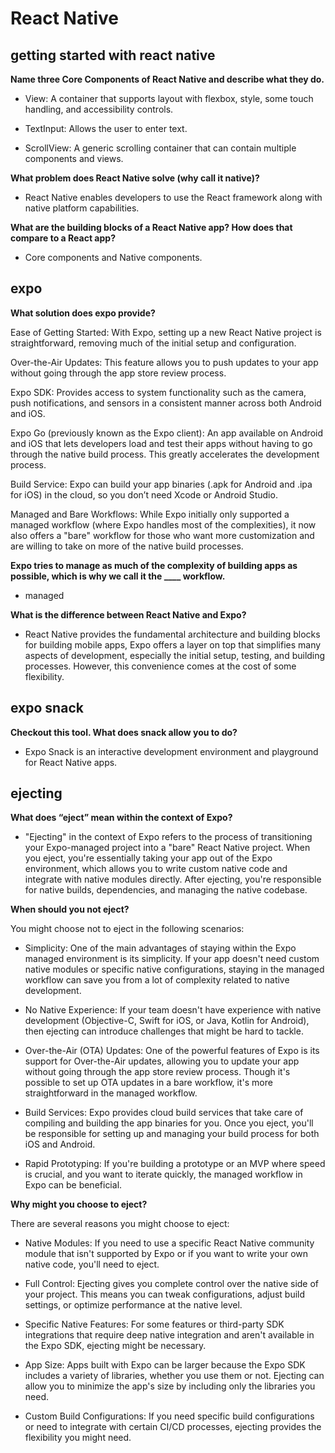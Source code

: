 # React Native

## getting started with react native

**Name three Core Components of React Native and describe what they do.**

- View: A container that supports layout with flexbox, style, some touch handling, and accessibility controls.

- TextInput: Allows the user to enter text.

- ScrollView: A generic scrolling container that can contain multiple components and views.

**What problem does React Native solve (why call it native)?**

- React Native enables developers to use the React framework along with native platform capabilities.

**What are the building blocks of a React Native app? How does that compare to a React app?**

- Core components and Native components.

## expo

**What solution does expo provide?**

Ease of Getting Started: With Expo, setting up a new React Native project is straightforward, removing much of the initial setup and configuration.

Over-the-Air Updates: This feature allows you to push updates to your app without going through the app store review process.

Expo SDK: Provides access to system functionality such as the camera, push notifications, and sensors in a consistent manner across both Android and iOS.

Expo Go (previously known as the Expo client): An app available on Android and iOS that lets developers load and test their apps without having to go through the native build process. This greatly accelerates the development process.

Build Service: Expo can build your app binaries (.apk for Android and .ipa for iOS) in the cloud, so you don’t need Xcode or Android Studio.

Managed and Bare Workflows: While Expo initially only supported a managed workflow (where Expo handles most of the complexities), it now also offers a "bare" workflow for those who want more customization and are willing to take on more of the native build processes.

**Expo tries to manage as much of the complexity of building apps as possible, which is why we call it the ____ workflow.**

- managed

**What is the difference between React Native and Expo?**

- React Native provides the fundamental architecture and building blocks for building mobile apps, Expo offers a layer on top that simplifies many aspects of development, especially the initial setup, testing, and building processes. However, this convenience comes at the cost of some flexibility.

## expo snack

**Checkout this tool. What does snack allow you to do?**

- Expo Snack is an interactive development environment and playground for React Native apps.

## ejecting

**What does “eject” mean within the context of Expo?**

- "Ejecting" in the context of Expo refers to the process of transitioning your Expo-managed project into a "bare" React Native project. When you eject, you're essentially taking your app out of the Expo environment, which allows you to write custom native code and integrate with native modules directly. After ejecting, you're responsible for native builds, dependencies, and managing the native codebase.

**When should you not eject?**

You might choose not to eject in the following scenarios:

- Simplicity: One of the main advantages of staying within the Expo managed environment is its simplicity. If your app doesn't need custom native modules or specific native configurations, staying in the managed workflow can save you from a lot of complexity related to native development.

- No Native Experience: If your team doesn't have experience with native development (Objective-C, Swift for iOS, or Java, Kotlin for Android), then ejecting can introduce challenges that might be hard to tackle.

- Over-the-Air (OTA) Updates: One of the powerful features of Expo is its support for Over-the-Air updates, allowing you to update your app without going through the app store review process. Though it's possible to set up OTA updates in a bare workflow, it's more straightforward in the managed workflow.

- Build Services: Expo provides cloud build services that take care of compiling and building the app binaries for you. Once you eject, you'll be responsible for setting up and managing your build process for both iOS and Android.

- Rapid Prototyping: If you're building a prototype or an MVP where speed is crucial, and you want to iterate quickly, the managed workflow in Expo can be beneficial.

**Why might you choose to eject?**

There are several reasons you might choose to eject:

- Native Modules: If you need to use a specific React Native community module that isn't supported by Expo or if you want to write your own native code, you'll need to eject.

- Full Control: Ejecting gives you complete control over the native side of your project. This means you can tweak configurations, adjust build settings, or optimize performance at the native level.

- Specific Native Features: For some features or third-party SDK integrations that require deep native integration and aren't available in the Expo SDK, ejecting might be necessary.

- App Size: Apps built with Expo can be larger because the Expo SDK includes a variety of libraries, whether you use them or not. Ejecting can allow you to minimize the app's size by including only the libraries you need.

- Custom Build Configurations: If you need specific build configurations or need to integrate with certain CI/CD processes, ejecting provides the flexibility you might need.

